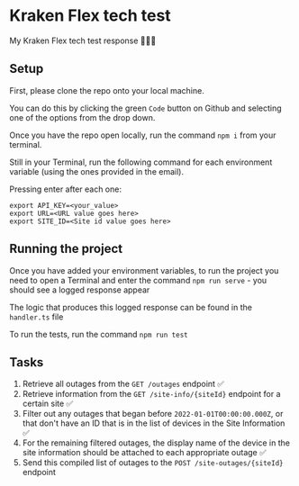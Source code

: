 # Kraken Flex tech test
My Kraken Flex tech test response 💪🏻🐙

## Setup

First, please clone the repo onto your local machine. 

You can do this by clicking the green `Code` button on Github and selecting one of the options from the drop down. 

Once you have the repo open locally, run the command `npm i` from your terminal.

Still in your Terminal, run the following command for each environment variable (using the ones provided in the email).

Pressing enter after each one:

```
export API_KEY=<your_value>
export URL=<URL value goes here>
export SITE_ID=<Site id value goes here>
```

## Running the project

Once you have added your environment variables, to run the project you need to open a Terminal and enter the command `npm run serve` - you should see a logged response appear

The logic that produces this logged response can be found in the `handler.ts` file

To run the tests, run the command `npm run test`

## Tasks

1. Retrieve all outages from the `GET /outages` endpoint ✅
2. Retrieve information from the `GET /site-info/{siteId}` endpoint for a certain site ✅
3. Filter out any outages that began before `2022-01-01T00:00:00.000Z`, or that don't have an ID that is in the list of devices in the Site Information ✅ 
4. For the remaining filtered outages, the display name of the device in the site information should be attached to each appropriate outage ✅
5. Send this compiled list of outages to the `POST /site-outages/{siteId}` endpoint 
